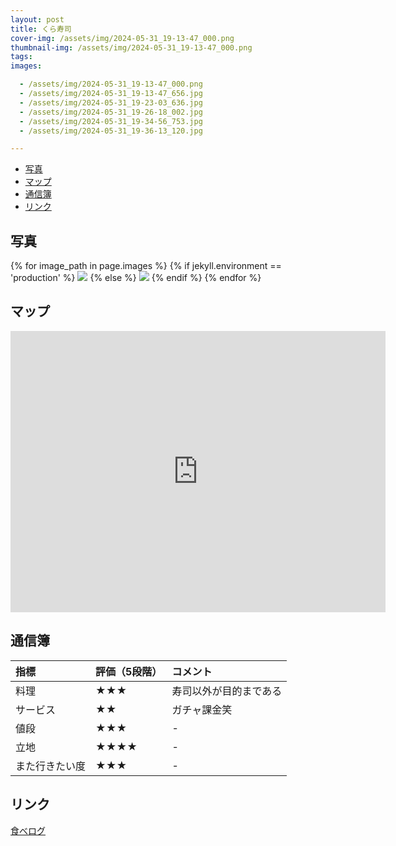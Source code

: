 ```yaml
---
layout: post
title: くら寿司
cover-img: /assets/img/2024-05-31_19-13-47_000.png
thumbnail-img: /assets/img/2024-05-31_19-13-47_000.png
tags:
images:  

  - /assets/img/2024-05-31_19-13-47_000.png
  - /assets/img/2024-05-31_19-13-47_656.jpg
  - /assets/img/2024-05-31_19-23-03_636.jpg
  - /assets/img/2024-05-31_19-26-18_002.jpg
  - /assets/img/2024-05-31_19-34-56_753.jpg
  - /assets/img/2024-05-31_19-36-13_120.jpg

---
```




<!-- TOC -->

- [写真](#写真)
- [マップ](#マップ)
- [通信簿](#通信簿)
- [リンク](#リンク)

<!-- /TOC -->

## 写真

{% for image_path in page.images %}
{% if jekyll.environment == 'production' %}
<img src="https://raw.githubusercontent.com/taira1117/fukuyama_izakaya/master/{{ image_path }}">
{% else %}
<img src="{{ image_path }}">
{% endif %}
{% endfor %}

## マップ

<iframe src="https://www.google.com/maps/embed?pb=!1m18!1m12!1m3!1d3286.340213919798!2d133.3348557756669!3d34.54494047297548!2m3!1f0!2f0!3f0!3m2!1i1024!2i768!4f13.1!3m3!1m2!1s0x355117679161ffd7%3A0x3aa4ee3d0c85fc27!2z44GP44KJ5a-_5Y-4IOemj-WxsemnheWutuW6lw!5e0!3m2!1sja!2sjp!4v1718551300947!5m2!1sja!2sjp" width="600" height="450" style="border:0;" allowfullscreen="" loading="lazy" referrerpolicy="no-referrer-when-downgrade"></iframe>

## 通信簿

| 指標 | 評価（5段階） | コメント |
| :------ |:--- | :--- |
| 料理 | ★★★ | 寿司以外が目的まである |
| サービス | ★★ | ガチャ課金笑 |
| 値段 | ★★★ | - |
| 立地 | ★★★★ | - |
| また行きたい度 | ★★★ | - |

## リンク

[食べログ](https://tabelog.com/hiroshima/A3403/A340308/34019205/dtlphotolst/4/smp2/)